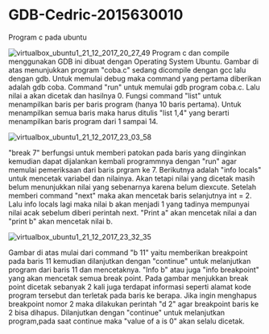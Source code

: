 # GDB-Cedric-2015630010
Program c pada ubuntu

![virtualbox_ubuntu1_21_12_2017_20_27_49](https://user-images.githubusercontent.com/17801070/34258333-0bd3ffc0-e690-11e7-9c40-76c2c9a52855.png)
Program c dan compile menggunakan GDB ini dibuat dengan Operating System Ubuntu.
Gambar di atas menunjukkan program "coba.c" sedang dicompile dengan gcc lalu dengan gdb. Untuk memulai debug maka command yang pertama diberikan adalah gdb coba. Command "run" untuk memulai gdb program coba.c. Lalu nilai a akan dicetak dan hasilnya 0. Fungsi command "list" untuk menampilkan baris per baris program (hanya 10 baris pertama). Untuk menampilkan semua baris maka harus ditulis "list 1,4" yang berarti menampilkan baris program dari 1 sampai 14.

![virtualbox_ubuntu1_21_12_2017_23_03_58](https://user-images.githubusercontent.com/17801070/34263822-5bfaecbc-e6a3-11e7-91ca-5f79d2eef7ef.png)

"break 7" berfungsi untuk memberi patokan pada baris yang diinginkan kemudian dapat dijalankan kembali programmnya dengan "run" agar memulai pemeriksaan dari baris prgram ke 7. Berikutnya adalah "info locals" untuk mencetak variabel dan nilainya. Akan tetapi nilai yang dicetak masih belum menunjukkan nilai yang sebenarnya karena belum diexcute. Setelah memberi command "next" maka akan mencetak baris selanjutnya int = 2. Lalu info locals lagi maka nilai b akan menjadi 1 yang tadinya mempunyai nilai acak sebelum diberi perintah next. "Print a" akan mencetak nilai a dan "print b" akan mencetak nilai b.

![virtualbox_ubuntu1_21_12_2017_23_32_35](https://user-images.githubusercontent.com/17801070/34265025-57d3e414-e6a7-11e7-8960-ed92fda92a65.png)

Gambar di atas mulai dari command "b 11" yaitu memberikan breakpoint pada baris 11 kemudian dilanjutkan dengan "continue" untuk melanjutkan program dari baris 11 dan mencetaknya.
"Info b" atau juga "info breakpoint" yang akan mencetak semua break point. Pada gambar menjukkan break point dicetak sebanyak 2 kali juga terdapat informasi seperti alamat kode program tersebut dan terletak pada baris ke berapa. Jika ingin menghapus breakpoint nomor 2 maka dilakukan perintah "d 2" agar breakpoint baris ke 2 bisa dihapus.
Dilanjutkan dengan "continue" untuk melanjutkan program,pada saat continue maka "value of a is 0" akan selalu dicetak.
